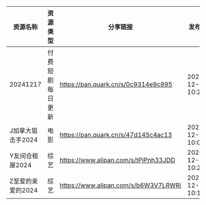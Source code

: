 | 资源名称        | 资源类型     | 分享链接                                 | 发布时间                |
| ----------- | -------- | ------------------------------------ | ------------------- |
| 20241217    | 付费短剧每日更新 | https://pan.quark.cn/s/0c9314e9c895  | 2024-12-18 10:24:05 |
| J加拿大狙击手2024 | 电影       | https://pan.quark.cn/s/47d145c4ac13  | 2024-12-18 10:04:04 |
| Y友间合租屋2024  | 综艺       | https://www.alipan.com/s/tPjPnh33JDD | 2024-12-18 10:20:08 |
| Z至爱的亲爱的2024 | 综艺       | https://www.alipan.com/s/b6W3V7LRWRj | 2024-12-18 10:18:09 |
